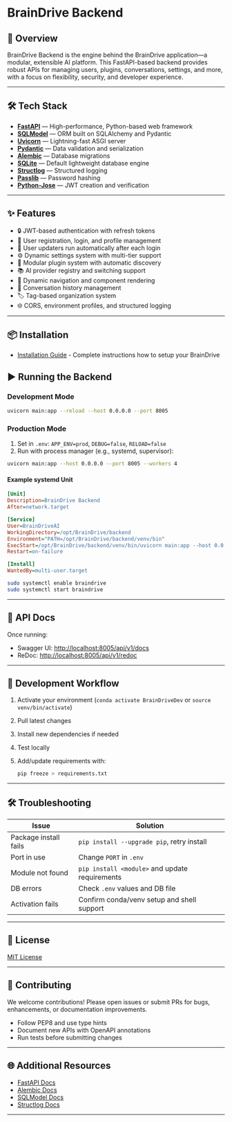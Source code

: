 # BrainDrive Backend

## 🚀 Overview

BrainDrive Backend is the engine behind the BrainDrive application—a modular, extensible AI platform. This FastAPI-based backend provides robust APIs for managing users, plugins, conversations, settings, and more, with a focus on flexibility, security, and developer experience.

---

## 🛠️ Tech Stack

* **[FastAPI](https://fastapi.tiangolo.com/)** — High-performance, Python-based web framework
* **[SQLModel](https://sqlmodel.tiangolo.com/)** — ORM built on SQLAlchemy and Pydantic
* **[Uvicorn](https://www.uvicorn.org/)** — Lightning-fast ASGI server
* **[Pydantic](https://docs.pydantic.dev/)** — Data validation and serialization
* **[Alembic](https://alembic.sqlalchemy.org/)** — Database migrations
* **[SQLite](https://www.sqlite.org/)** — Default lightweight database engine
* **[Structlog](https://www.structlog.org/)** — Structured logging
* **[Passlib](https://passlib.readthedocs.io/)** — Password hashing
* **[Python-Jose](https://python-jose.readthedocs.io/)** — JWT creation and verification

---

## ✨ Features

* 🔒 JWT-based authentication with refresh tokens
* 👤 User registration, login, and profile management
* 🔄 User updaters run automatically after each login
* ⚙️ Dynamic settings system with multi-tier support
* 🤖 Modular plugin system with automatic discovery
* 📚 AI provider registry and switching support
* 🧭 Dynamic navigation and component rendering
* 💬 Conversation history management
* 🏷️ Tag-based organization system
* 🌐 CORS, environment profiles, and structured logging

---

## 📦 Installation

- [Installation Guide](../INSTALL.md) - Complete instructions how to setup your BrainDrive

## ▶️ Running the Backend

### Development Mode

```bash
uvicorn main:app --reload --host 0.0.0.0 --port 8005
```

### Production Mode

1. Set in `.env`: `APP_ENV=prod`, `DEBUG=false`, `RELOAD=false`
2. Run with process manager (e.g., systemd, supervisor):

```bash
uvicorn main:app --host 0.0.0.0 --port 8005 --workers 4
```

#### Example systemd Unit

```ini
[Unit]
Description=BrainDrive Backend
After=network.target

[Service]
User=BrainDriveAI
WorkingDirectory=/opt/BrainDrive/backend
Environment="PATH=/opt/BrainDrive/backend/venv/bin"
ExecStart=/opt/BrainDrive/backend/venv/bin/uvicorn main:app --host 0.0.0.0 --port 8005 --workers 4
Restart=on-failure

[Install]
WantedBy=multi-user.target
```

```bash
sudo systemctl enable braindrive
sudo systemctl start braindrive
```

---

## 📖 API Docs

Once running:

* Swagger UI: [http://localhost:8005/api/v1/docs](http://localhost:8005/api/v1/docs)
* ReDoc: [http://localhost:8005/api/v1/redoc](http://localhost:8005/api/v1/redoc)

---

## 🧪 Development Workflow

1. Activate your environment (`conda activate BrainDriveDev` or `source venv/bin/activate`)
2. Pull latest changes
3. Install new dependencies if needed
4. Test locally
5. Add/update requirements with:

   ```bash
   pip freeze > requirements.txt
   ```

---

## 🛠 Troubleshooting

| Issue                 | Solution                                       |
| --------------------- | ---------------------------------------------- |
| Package install fails | `pip install --upgrade pip`, retry install     |
| Port in use           | Change `PORT` in `.env`                        |
| Module not found      | `pip install <module>` and update requirements |
| DB errors             | Check `.env` values and DB file                |
| Activation fails      | Confirm conda/venv setup and shell support     |

---

## 📄 License

[MIT License](https://github.com/BrainDriveAI/BrainDrive-Core/blob/main/LICENSE)

---

## 🤝 Contributing

We welcome contributions! Please open issues or submit PRs for bugs, enhancements, or documentation improvements.

* Follow PEP8 and use type hints
* Document new APIs with OpenAPI annotations
* Run tests before submitting changes

---

## 🌐 Additional Resources

* [FastAPI Docs](https://fastapi.tiangolo.com/)
* [Alembic Docs](https://alembic.sqlalchemy.org/)
* [SQLModel Docs](https://sqlmodel.tiangolo.com/)
* [Structlog Docs](https://www.structlog.org/)

---

